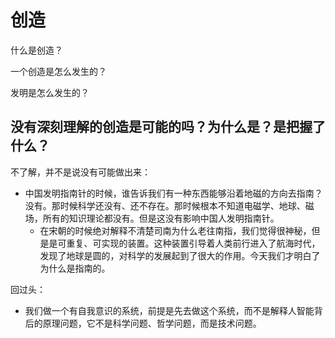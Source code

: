 # 创造


什么是创造？

一个创造是怎么发生的？

发明是怎么发生的？


## 没有深刻理解的创造是可能的吗？为什么是？是把握了什么？

不了解，并不是说没有可能做出来：

- 中国发明指南针的时候，谁告诉我们有一种东西能够沿着地磁的方向去指南？没有。那时候科学还没有、还不存在。那时候根本不知道电磁学、地球、磁场，所有的知识理论都没有。但是这没有影响中国人发明指南针。
  - 在宋朝的时候绝对解释不清楚司南为什么老往南指，我们觉得很神秘，但是是可重复、可实现的装置。这种装置引导着人类前行进入了航海时代，发现了地球是圆的，对科学的发展起到了很大的作用。今天我们才明白了为什么是指南的。

回过头：

- 我们做一个有自我意识的系统，前提是先去做这个系统，而不是解释人智能背后的原理问题，它不是科学问题、哲学问题，而是技术问题。